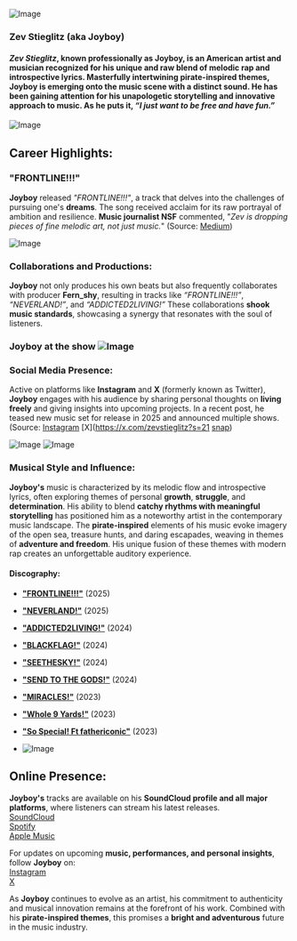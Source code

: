 ![Image](https://github.com/user-attachments/assets/e7c9c099-90a7-4734-b740-42aaa0a93f0e)

### **Zev Stieglitz** (aka **Joyboy**)


#### ***Zev Stieglitz***, known professionally as **Joyboy**, is an American artist and musician recognized for his unique and raw blend of melodic rap and introspective lyrics. Masterfully intertwining **pirate-inspired themes**, Joyboy is emerging onto the music scene with a distinct sound. He has been gaining attention for his unapologetic storytelling and innovative approach to music. As he puts it, *“I just want to be free and have fun.”*

![Image](https://github.com/user-attachments/assets/0ebf0126-f286-4a13-82b9-87a592616cf1)

## **Career Highlights:**

### **"FRONTLINE!!!"**
**Joyboy** released *"FRONTLINE!!!"*, a track that delves into the challenges of pursuing one's **dreams**. The song received acclaim for its raw portrayal of ambition and resilience. **Music journalist NSF** commented, "*Zev is dropping pieces of fine melodic art, not just music.*" (Source: [Medium](https://medium.com/@newsoundsfirst/zev-stieglitz-aka-joyboy-drops-frontline-a-gritty-take-on-chasing-dreams-d47ae8a2b71f))

![Image](https://github.com/user-attachments/assets/65455905-c633-4215-8d08-af64ba86ec8e)


### **Collaborations and Productions:**
**Joyboy** not only produces his own beats but also frequently collaborates with producer **Fern_shy**, resulting in tracks like *“FRONTLINE!!!”*, *“NEVERLAND!”*, and *“ADDICTED2LIVING!”* These collaborations **shook music standards**, showcasing a synergy that resonates with the soul of listeners.

### Joyboy at the show ![Image](https://github.com/user-attachments/assets/c1b3d6bc-e7d7-4c25-97ec-95066675de64)

### **Social Media Presence:**
Active on platforms like **Instagram** and **X** (formerly known as Twitter), **Joyboy** engages with his audience by sharing personal thoughts on **living freely** and giving insights into upcoming projects. In a recent post, he teased new music set for release in 2025 and announced multiple shows. (Source: [Instagram](https://www.instagram.com/zev.stieglitz/) [X](https://x.com/zevstieglitz?s=21 [snap](https://www.snapchat.com/add/zevsteg?share_id=YBoczQG8QuKbA5VqILclJA&locale=en_US))

 ![Image](https://github.com/user-attachments/assets/22cf7340-8563-481d-9b2f-1b772a630552) ![Image](https://github.com/user-attachments/assets/4936f2dc-c3f9-4a57-bc6c-f1d72a38d7f6)

### **Musical Style and Influence:**
**Joyboy's** music is characterized by its melodic flow and introspective lyrics, often exploring themes of personal **growth**, **struggle**, and **determination**. His ability to blend **catchy rhythms with meaningful storytelling** has positioned him as a noteworthy artist in the contemporary music landscape. The **pirate-inspired** elements of his music evoke imagery of the open sea, treasure hunts, and daring escapades, weaving in themes of **adventure and freedom**. His unique fusion of these themes with modern rap creates an unforgettable auditory experience.

#### **Discography:**
* [**"FRONTLINE!!!"**](https://open.spotify.com/album/4y35XvwPefIN04ZjYVW2zq?si=4qx6TgdVQ72eV7-wQ2OsYA) (2025)
* [**"NEVERLAND!"**](https://on.soundcloud.com/mUKEbaqASEqYNtkr7) (2025)
* [**"ADDICTED2LIVING!"**](https://on.soundcloud.com/YMaHhSWdF4aTTi5LA) (2024)
* [**"BLACKFLAG!"**](https://on.soundcloud.com/u3ADcsxENP4hL9cu8) (2024)
* [**"SEETHESKY!"**](https://on.soundcloud.com/CMwzdYKsBDUt8ZNr6) (2024)
* [**"SEND TO THE GODS!"**](https://on.soundcloud.com/8fVLMknorHpfC3pb9) (2024)
* [**"MIRACLES!"**](https://on.soundcloud.com/JRgnBtgjTp8jE3fS8) (2023)
* [**"Whole 9 Yards!"**](https://on.soundcloud.com/tDuwpR11xdvyDLqT9) (2023)
* [**"So Special! Ft fathericonic"**](https://on.soundcloud.com/6pSqH3n8AX1wYSYz8) (2023)

* ![Image](https://github.com/user-attachments/assets/70bf81ac-4252-420d-b46d-918e99cacff0)

## **Online Presence:**
**Joyboy's** tracks are available on his **SoundCloud profile and all major platforms**, where listeners can stream his latest releases.  
[SoundCloud](https://m.soundcloud.com/zevstieglitz)  
[Spotify](https://open.spotify.com/artist/6OASBAyDtjv5zSBnPxRr7R?si=Hjouiu_oS2CUl6amfVMnNw)  
[Apple Music](https://music.apple.com/us/artist/zev-stieglitz/1646805376)

For updates on upcoming **music, performances, and personal insights**, follow **Joyboy** on:  
[Instagram](https://www.instagram.com/zev.stieglitz/)  
[X](https://x.com/zevstieglitz?s=21)

As **Joyboy** continues to evolve as an artist, his commitment to authenticity and musical innovation remains at the forefront of his work. Combined with his **pirate-inspired themes**, this promises a **bright and adventurous** future in the music industry.
